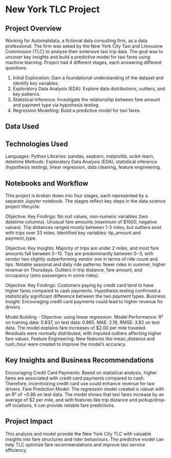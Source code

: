 # New York TLC Project
## Project Overview
Working for Automatidata, a fictional data consulting firm, as a data professional. The firm was asked by the New York City Taxi and Limousine Commission (TLC) to analyse their extensive taxi trip data. The goal was to uncover key insights and build a predictive model for taxi fares using machine learning. Project had 4 different stages, each answering different questions. 
1.	Initial Exploration: Gain a foundational understanding of the dataset and identify key variables.
2.	Exploratory Data Analysis (EDA): Explore data distributions, outliers, and key patterns.
3.	Statistical Inference: Investigate the relationship between fare amount and payment type via hypothesis testing.
4.	Regression Modelling: Build a predictive model for taxi fares.

## Data Used

## Technologies Used
Languages: Python
Libraries: pandas, seaborn, matplotlib, scikit-learn, datetime
Methods: Exploratory Data Analysis (EDA), statistical inference (hypothesis testing), linear regression, data cleaning, feature engineering.

## Notebooks and Workflow
This project is broken down into four stages, each represented by a separate Jupyter notebook. The stages reflect key steps in the data science project lifecycle:

Objective: 
Key Findings:
No null values, non-numeric variables (two datetime columns).
Unusual fare amounts (maximum of $1000, negative values).
Trip distances ranged mostly between 1-3 miles, but outliers exist with trips over 33 miles.
Identified key variables: tip_amount and payment_type.

Objective: 
Key Insights:
Majority of trips are under 2 miles, and most fare amounts fall between $5-$15.
Tips are predominantly between $0-$3, with vendor two slightly outperforming vendor one in terms of ride count and tips.
Notable seasonal and daily ride patterns: fewer rides in summer, higher revenue on Thursdays.
Outliers in trip distance, fare amount, and occupancy (zero passengers in some rides).

Objective: 
Key Findings:
Customers paying by credit card tend to have higher fares compared to cash payments.
Hypothesis testing confirmed a statistically significant difference between the two payment types.
Business Insight: Encouraging credit card payments could lead to higher revenue for drivers.

Model Building - 
Objective: using linear regression.
Model Performance:
R² on training data: 0.837, on test data: 0.865.
MAE: 2.19, RMSE: 3.82 on test data.
The model explains fare increases of $2.00 per mile traveled.
Residuals were normally distributed, with imputed outliers affecting higher fare values.
Feature Engineering: New features like mean_distance and rush_hour were created to improve the model’s accuracy.


## Key Insights and Business Recommendations
Encouraging Credit Card Payments: Based on statistical analysis, higher fares are associated with credit card payments compared to cash. Therefore, incentivizing credit card use could enhance revenue for taxi drivers.
Fare Prediction Model: The regression model created is robust with an R² of ~0.86 on test data. The model shows that taxi fares increase by an average of $2 per mile, and with features like trip distance and pickup/drop-off locations, it can provide reliable fare predictions.

## Project Impact
This analysis and model provide the New York City TLC with valuable insights into fare structures and rider behaviours. The predictive model can help TLC optimize fare recommendations and improve taxi service efficiency.
